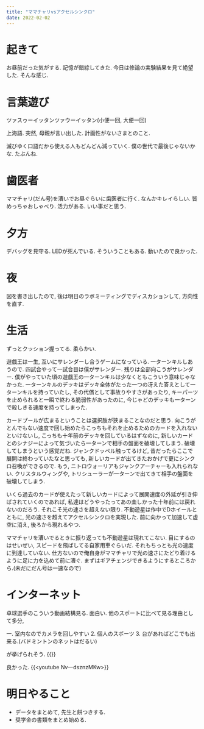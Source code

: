 ```yaml
---
title: "ママチャリvsアクセルシンクロ"
date: 2022-02-02
---
```


# 起きて
お昼前だった気がする. 記憶が錯綜してきた. 今日は修論の実験結果を見て絶望した. そんな感じ.

# 言葉遊び
ツァスゥーイッタンツァウーイッタン(小便一回, 大便一回)

上海語. 突然, 母親が言い出した. 計画性がないさまとのこと. 

滅びゆく口語だから使える人もどんどん減っていく. 僕の世代で最後じゃないかな. たぶんね.
# 歯医者
ママチャリ(だん号)を漕いでお昼ぐらいに歯医者に行く. なんかキレイらしい. 皆めっちゃおしゃべり. 活力がある. いい事だと思う.

# 夕方
デバッグを見守る. LEDが死んでいる. そういうこともある. 動いたので良かった.

# 夜
図を書き出したので, 後は明日のラボミーティングでディスカションして, 方向性を直す.

# 生活
ずっとクッション握ってる. 柔らかい.

遊戯王は一生, 互いにサレンダーし合うゲームになっている. 一ターンキルしあうので. 四試合やって一試合目は僕がサレンダー. 残りは全部向こうがサレンダー. 僕がやっていた頃の遊戯王の一ターンキルは少なくともこういう意味じゃなかった. 一ターンキルのデッキはデッキ全体がたった一つの冴えた答えとして一ターンキルを持っていたし, その代償として事故りやすさがあったり, キーパーツを止められると一瞬で終わる脆弱性があったのに, 今じゃどのデッキも一ターンで殺しきる速度を持ってしまった.

カードプールが広まるということは選択肢が狭まることなのだと思う. 向こうがとんでもない速度で回し始めたらこっちもそれを止めるためのカードを入れないといけないし, こっちも十年前のデッキを回しているはずなのに, 新しいカードとのシナジーによって気づいたら一ターンで相手の盤面を破壊してしまう. 破壊してしまうという感覚だね. ジャンクドッペル触ってるけど, 昔だったらここで展開は終わっていたなと思っても, 新しいカードが出てきたおかげで更にシンクロ召喚ができるので. もう, ニトロウォーリアもジャンクアーチャーも入れられない. クリスタルウィングや, トリシューラーが一ターンで出てきて相手の盤面を破壊してしまう.

いくら過去のカードが使えたって新しいカードによって展開速度の外延が引き伸ばされていくのであれば, 私達はどうやったってあの楽しかった十年前には戻れないのだろう. それこそ光の速さを超えない限り. 不動遊星は作中でDホイールとともに, 光の速さを超えてアクセルシンクロを実現した. 前に向かって加速して虚空に消え, 後ろから現れるやつ.

ママチャリを漕いでるときに振り返っても不動遊星は現れてこない. 目にするのはせいぜい, スピードを飛ばしてる自家用車ぐらいだ. それもちっとも光の速度に到達していない. 仕方ないので俺自身がママチャリで光の速さにたどり着けるように足に力を込めて前に漕ぐ. まずはギアチェンジできるようにするところから.(未だにだん号は一速なので)

# インターネット
卓球選手のこういう動画結構見る. 面白い. 他のスポートに比べて見る理由として多分,

一. 室内なのでカメラを回しやすい
2. 個人のスポーツ
3. 台があればどこでも出来る.(バドミントンのネットはだるい)

が挙げられそう.
{{<youtube OOHtdCHP_uE>}}

良かった.
{{<youtube Nv一dsznzMKw>}}

# 明日やること
- データをまとめて, 先生と餅つきする.
- 奨学金の書類をまとめ始める.